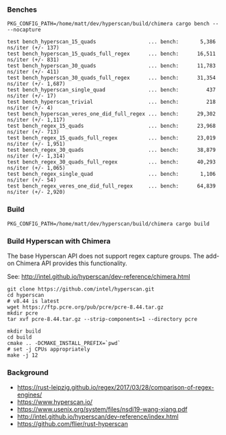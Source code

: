 ### Benches
`PKG_CONFIG_PATH=/home/matt/dev/hyperscan/build/chimera cargo bench -- --nocapture`

```
test bench_hyperscan_15_quads                 ... bench:       5,386 ns/iter (+/- 137)
test bench_hyperscan_15_quads_full_regex      ... bench:      16,511 ns/iter (+/- 831)
test bench_hyperscan_30_quads                 ... bench:      11,783 ns/iter (+/- 411)
test bench_hyperscan_30_quads_full_regex      ... bench:      31,354 ns/iter (+/- 1,687)
test bench_hyperscan_single_quad              ... bench:         437 ns/iter (+/- 17)
test bench_hyperscan_trivial                  ... bench:         218 ns/iter (+/- 4)
test bench_hyperscan_veres_one_did_full_regex ... bench:      29,302 ns/iter (+/- 1,117)
test bench_regex_15_quads                     ... bench:      23,968 ns/iter (+/- 713)
test bench_regex_15_quads_full_regex          ... bench:      23,019 ns/iter (+/- 1,951)
test bench_regex_30_quads                     ... bench:      38,879 ns/iter (+/- 1,314)
test bench_regex_30_quads_full_regex          ... bench:      40,293 ns/iter (+/- 1,065)
test bench_regex_single_quad                  ... bench:       1,106 ns/iter (+/- 54)
test bench_regex_veres_one_did_full_regex     ... bench:      64,839 ns/iter (+/- 2,920)
```

### Build
```
PKG_CONFIG_PATH=/home/matt/dev/hyperscan/build/chimera cargo build
```

### Build Hyperscan with Chimera
The base Hyperscan API does not support regex capture groups. The add-on
Chimera API provides this functionality.

See: http://intel.github.io/hyperscan/dev-reference/chimera.html

```
git clone https://github.com/intel/hyperscan.git
cd hyperscan
# v8.44 is latest
wget https://ftp.pcre.org/pub/pcre/pcre-8.44.tar.gz
mkdir pcre
tar xvf pcre-8.44.tar.gz --strip-components=1 --directory pcre

mkdir build
cd build
cmake .. -DCMAKE_INSTALL_PREFIX=`pwd`
# set -j CPUs appropriately
make -j 12
```

### Background
- https://rust-leipzig.github.io/regex/2017/03/28/comparison-of-regex-engines/
- https://www.hyperscan.io/
- https://www.usenix.org/system/files/nsdi19-wang-xiang.pdf
- http://intel.github.io/hyperscan/dev-reference/index.html
- https://github.com/flier/rust-hyperscan

